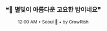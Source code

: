 <div align="center">

<br>

<h3>❝🌙 별빛이 아름다운 고요한 밤이네요❞</h3>

<sub>12:00 AM • Seoul 🌙 • by CrowRish</sub>

<br>

</div>